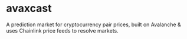 # avaxcast

A prediction market for cryptocurrency pair prices, built on Avalanche &amp; uses Chainlink price feeds to resolve markets.
